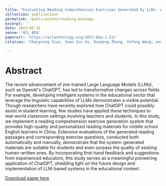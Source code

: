 ```yaml
---
title: "Evaluating Reading Comprehension Exercises Generated by LLMs: A Showcase of ChatGPT in Education Applications"
collection: publications
permalink: /publications/reading-passage
excerpt: ''
date: 2023-05-31
venue: 'ACL BEA'
paperurl: 'https://aclanthology.org/2023.bea-1.52/'
citation: 'Changrong Xiao, Sean Xin Xu, Kunpeng Zhang, Yufang Wang, and Lei Xia. 2023. Evaluating Reading Comprehension Exercises Generated by LLMs: A Showcase of ChatGPT in Education Applications. In *Proceedings of the 18th Workshop on Innovative Use of NLP for Building Educational Applications (BEA 2023)*, pages 610–625, Toronto, Canada. Association for Computational Linguistics.'

---
```

Abstract
===

The recent advancement of pre-trained Large Language Models (LLMs), such as OpenAI's ChatGPT, has led to transformative changes across fields. For example, developing intelligent systems in the educational sector that leverage the linguistic capabilities of LLMs demonstrates a visible potential. Though researchers have recently explored how ChatGPT could possibly assist in student learning, few studies have applied these techniques to real-world classroom settings involving teachers and students. In this study, we implement a reading comprehension exercise generation system that provides high-quality and personalized reading materials for middle school English learners in China. Extensive evaluations of the generated reading passages and corresponding exercise questions, conducted both automatically and manually, demonstrate that the system-generated materials are suitable for students and even surpass the quality of existing human-written ones. By incorporating first-hand feedback and suggestions from experienced educators, this study serves as a meaningful pioneering application of ChatGPT, shedding light on the future design and implementation of LLM-based systems in the educational context.

[Download paper here](https://aclanthology.org/2023.bea-1.52/)


